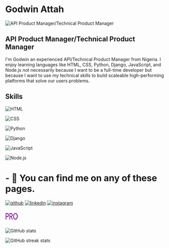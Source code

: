 # Godwin Attah
![API Product Manager/Technical Product Manager](https://media.licdn.com/dms/image/v2/D4D16AQGoUdEjoPvt8A/profile-displaybackgroundimage-shrink_350_1400/profile-displaybackgroundimage-shrink_350_1400/0/1725722416149?e=1730937600&v=beta&t=0JtidzB5wewnw58zPXAQjF1NeMOPIOPry94hdENKhF4)

## API Product Manager/Technical Product Manager

I'm Godwin an experienced API/Technical Product Manager from Nigeria. I enjoy learning languages like HTML, CSS, Python, Django, JavaScript, and Node.js not necessarily because I want to be a full-time developer but because I want to use my technical skills to build scaleable high-performing platforms that solve our users problems. 


## Skills

![HTML](https://img.shields.io/badge/-HTML5-E34F26?style=flat-square&logo=html5&logoColor=white)

![CSS](https://img.shields.io/badge/-CSS3-1572B6?style=flat-square&logo=css3)

![Python](https://img.shields.io/badge/-Python-3776AB?style=flat-square&logo=python&logoColor=white)

![Django](https://img.shields.io/badge/-Django-092E20?style=flat-square&logo=django&logoColor=white)

![JavaScript](https://img.shields.io/badge/-JavaScript-F7DF1E?style=flat-square&logo=javascript&logoColor=black)

![Node.js](https://img.shields.io/badge/-Node.js-339933?style=flat-square&logo=node.js&logoColor=white)
 


# - 🔭 You can find me on any of these pages. 



[<img src='https://cdn.jsdelivr.net/npm/simple-icons@3.0.1/icons/github.svg' alt='github' height='40'>](https://github.com/GodwinAttah)  [<img src='https://cdn.jsdelivr.net/npm/simple-icons@3.0.1/icons/linkedin.svg' alt='linkedin' height='40'>](https://www.linkedin.com/in/www.linkedin.com/in/godwinattahpmp/)  [<img src='https://cdn.jsdelivr.net/npm/simple-icons@3.0.1/icons/instagram.svg' alt='instagram' height='40'>](https://www.instagram.com/@godyattah/)  

<a href='https://github.com/pricing'><img src='https://raw.githubusercontent.com/acervenky/animated-github-badges/master/assets/pro.gif' width='40' height='40'></a> 

![GitHub stats](https://github-readme-stats.vercel.app/api?username=GodwinAttah&show_icons=true)  

![GitHub streak stats](https://streak-stats.demolab.com/?user=GodwinAttah)  

